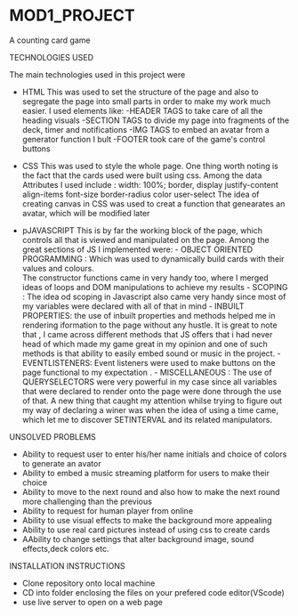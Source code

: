 # MOD1_PROJECT
A counting card  game 

TECHNOLOGIES USED

The main technologies used in this project were 
- HTML 
    This was used to set the structure of the page and also to segregate the page into 
    small parts in order to make my work much easier.
    I used elements like:
      -HEADER TAGS  to take care of all the heading visuals
      -SECTION TAGS to divide my page into fragments of the deck, timer and notifications
      -IMG TAGS to embed an avatar from a generator function I bult
      -FOOTER took care of the game's control buttons
     
    
- CSS
    This was used to style the whole page. One thing worth noting is the fact that the cards
    used were built using css. Among the data Attributes I used include :
        width: 100%;
        border, display
        justify-content
        align-items
        font-size
        border-radius
        color
        user-select
     The idea of creating canvas in CSS was used to creat a function that genearates an avatar, which will be modified later
      
      
- pJAVASCRIPT
    This is by far the working block of the page, which controls all that is viewed and manipulated on the page.
    Among the great sections of JS I implemented were:
        - OBJECT ORIENTED PROGRAMMING :
              Which was used to dynamically build cards with their values and colours.  
              The constructor functions came in very handy too, where I merged ideas of loops and DOM manipulations to achieve my results
        - SCOPING :
              The idea od scoping in Javascript also came very handy since most of my variables were declared with all of that in mind
        - INBUILT PROPERTIES:
              the use of inbuilt properties and methods helped me in rendering iformation to the page without any hustle.
              It is great to note that , I came across different methods that JS offers that i had never head of which made my game great in my opinion 
              and one of such methods is that ability to easily embed sound or music in the project.
        - EVENTLISTENERS:
              Event listeners were used to make buttons on the page functional to my expectation .
        - MISCELLANEOUS :
              The use of QUERYSELECTORS were very powerful in my case since all variables that were declared to render onto the page were done through 
              the use of that.
              A new thing that caught my attention whilse trying to figure out my way of declaring a winer was when the idea of using a time came, which
              let me to discover SETINTERVAL and its related manipulators.


UNSOLVED PROBLEMS

- Ability to request user to enter his/her name initials and choice of colors to generate an avator 
- Ability to embed a music streaming platform for users to make their choice
- Ability to move to the next round and also how to make the next round more challenging than the previous
- Ability to request for human player from online
- Ability to use visual effects to make the background more appealing
- Ability to use real card pictures instead of using css to create cards
- AAbility to change settings that alter background image, sound effects,deck colors etc.


INSTALLATION INSTRUCTIONS

- Clone repository onto local machine
- CD into folder enclosing the files on your prefered code editor(VScode)
- use live server to open on a web page
